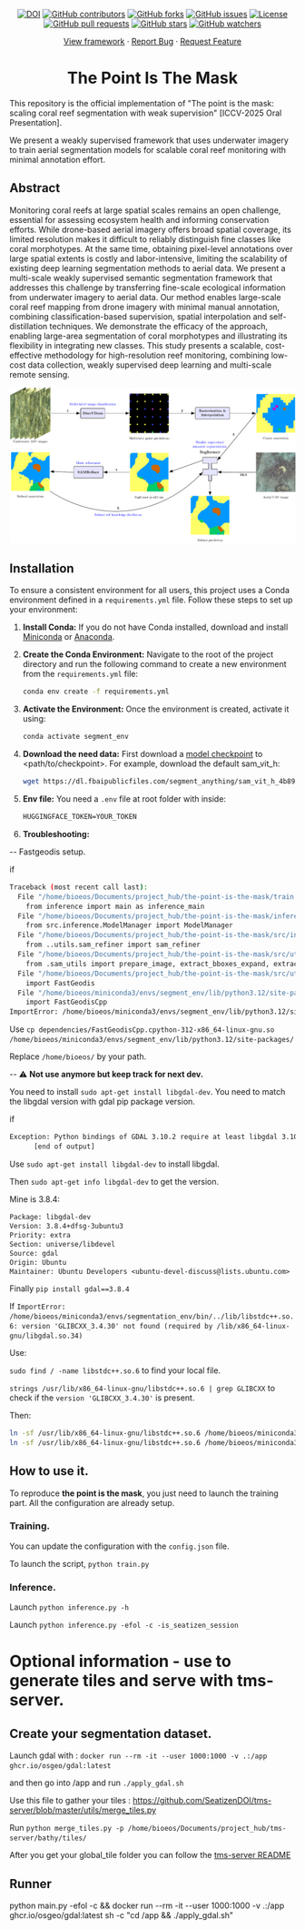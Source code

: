 <p align="center">
  <a href="https://doi.org/10.5281/zenodo.15455743"><img src="https://zenodo.org/badge/967978876.svg" alt="DOI"></a>
  <a href="https://github.com/SeatizenDOI/the-point-is-the-mask/graphs/contributors"><img src="https://img.shields.io/github/contributors/SeatizenDOI/the-point-is-the-mask" alt="GitHub contributors"></a>
  <a href="https://github.com/SeatizenDOI/the-point-is-the-mask/network/members"><img src="https://img.shields.io/github/forks/SeatizenDOI/the-point-is-the-mask" alt="GitHub forks"></a>
  <a href="https://github.com/SeatizenDOI/the-point-is-the-mask/issues"><img src="https://img.shields.io/github/issues/SeatizenDOI/the-point-is-the-mask" alt="GitHub issues"></a>
  <a href="https://github.com/SeatizenDOI/the-point-is-the-mask/blob/master/LICENSE"><img src="https://img.shields.io/github/license/SeatizenDOI/the-point-is-the-mask" alt="License"></a>
  <a href="https://github.com/SeatizenDOI/the-point-is-the-mask/pulls"><img src="https://img.shields.io/github/issues-pr/SeatizenDOI/the-point-is-the-mask" alt="GitHub pull requests"></a>
  <a href="https://github.com/SeatizenDOI/the-point-is-the-mask/stargazers"><img src="https://img.shields.io/github/stars/SeatizenDOI/the-point-is-the-mask" alt="GitHub stars"></a>
  <a href="https://github.com/SeatizenDOI/the-point-is-the-mask/watchers"><img src="https://img.shields.io/github/watchers/SeatizenDOI/the-point-is-the-mask" alt="GitHub watchers"></a>
</p>
<div align="center">
  <a href="https://github.com/SeatizenDOI/the-point-is-the-mask">View framework</a>
  ·
  <a href="https://github.com/SeatizenDOI/the-point-is-the-mask/issues">Report Bug</a>
  ·
  <a href="https://github.com/SeatizenDOI/the-point-is-the-mask/issues">Request Feature</a>
</div>

<div align="center">

# The Point Is The Mask

</div>

This repository is the official implementation of "The point is the mask: scaling coral reef segmentation with weak supervision" [ICCV-2025 Oral Presentation].

We present a weakly supervised framework that uses underwater imagery to train aerial segmentation models for scalable coral reef monitoring with minimal annotation effort.

## Abstract

Monitoring coral reefs at large spatial scales remains an open challenge, essential for assessing ecosystem health and informing conservation efforts. 
While drone-based aerial imagery offers broad spatial coverage, its limited resolution makes it difficult to reliably distinguish fine classes like coral morphotypes.
At the same time, obtaining pixel-level annotations over large spatial extents is costly and labor-intensive, limiting the scalability of existing deep learning segmentation methods to aerial data.
We present a multi-scale weakly supervised semantic segmentation framework that addresses this challenge by transferring fine-scale ecological information from underwater imagery to aerial data. 
Our method enables large-scale coral reef mapping from drone imagery with minimal manual annotation, combining classification-based supervision, spatial interpolation and self-distillation techniques. 
We demonstrate the efficacy of the approach, enabling large-area segmentation of coral morphotypes and illustrating its flexibility in integrating new classes.
This study presents a scalable, cost-effective methodology for high-resolution reef monitoring, combining low-cost data collection, weakly supervised deep learning and multi-scale remote sensing.

![Annotation Example](https://github.com/SeatizenDOI/the-point-is-the-mask/blob/master/config/figure_schema-1.png?raw=true)

## Installation

To ensure a consistent environment for all users, this project uses a Conda environment defined in a `requirements.yml` file. Follow these steps to set up your environment:

1. **Install Conda:** If you do not have Conda installed, download and install [Miniconda](https://docs.conda.io/en/latest/miniconda.html) or [Anaconda](https://www.anaconda.com/products/distribution).

2. **Create the Conda Environment:** Navigate to the root of the project directory and run the following command to create a new environment from the `requirements.yml` file:
   ```bash
   conda env create -f requirements.yml
   ```

3. **Activate the Environment:** Once the environment is created, activate it using:
   ```bash
   conda activate segment_env
   ```

4. **Download the need data:** First download a [model checkpoint](https://github.com/facebookresearch/segment-anything?tab=readme-ov-file#model-checkpoints) to <path/to/checkpoint>. For example, download the default sam_vit_h:
    ```bash
    wget https://dl.fbaipublicfiles.com/segment_anything/sam_vit_h_4b8939.pth -O ./models/sam_base_model/sam_vit_h_4b8939.pth
    ```

5. **Env file:** You need a `.env` file at root folder with inside:
    ```txt
    HUGGINGFACE_TOKEN=YOUR_TOKEN
    ```


5. **Troubleshooting:** 

-- Fastgeodis setup. 

if 
```bash
Traceback (most recent call last):
  File "/home/bioeos/Documents/project_hub/the-point-is-the-mask/train.py", line 14, in <module>
    from inference import main as inference_main
  File "/home/bioeos/Documents/project_hub/the-point-is-the-mask/inference.py", line 8, in <module>
    from src.inference.ModelManager import ModelManager
  File "/home/bioeos/Documents/project_hub/the-point-is-the-mask/src/inference/ModelManager.py", line 14, in <module>
    from ..utils.sam_refiner import sam_refiner
  File "/home/bioeos/Documents/project_hub/the-point-is-the-mask/src/utils/sam_refiner.py", line 5, in <module>
    from .sam_utils import prepare_image, extract_bboxes_expand, extract_points, extract_mask
  File "/home/bioeos/Documents/project_hub/the-point-is-the-mask/src/utils/sam_utils.py", line 6, in <module>
    import FastGeodis
  File "/home/bioeos/miniconda3/envs/segment_env/lib/python3.12/site-packages/FastGeodis/__init__.py", line 34, in <module>
    import FastGeodisCpp
ImportError: /home/bioeos/miniconda3/envs/segment_env/lib/python3.12/site-packages/FastGeodisCpp.cpython-312-x86_64-linux-gnu.so: undefined symbol: _ZN3c106detail23torchInternalAssertFailEPKcS2_jS2_RKNSt7__cxx1112basic_stringIcSt11char_traitsIcESaIcEEE

```

Use `cp dependencies/FastGeodisCpp.cpython-312-x86_64-linux-gnu.so /home/bioeos/miniconda3/envs/segment_env/lib/python3.12/site-packages/` 

Replace `/home/bioeos/` by your path.

-- ⚠️ **Not use anymore but keep track for next dev.**

You need to install `sudo apt-get install libgdal-dev`. You need to match the libgdal version with gdal pip package version.

if
```bash
Exception: Python bindings of GDAL 3.10.2 require at least libgdal 3.10.2, but 3.8.4 was found
      [end of output] 
```

Use `sudo apt-get install libgdal-dev` to install libgdal.

Then `sudo apt-get info libgdal-dev` to get the version.

Mine is 3.8.4: 
```
Package: libgdal-dev
Version: 3.8.4+dfsg-3ubuntu3
Priority: extra
Section: universe/libdevel
Source: gdal
Origin: Ubuntu
Maintainer: Ubuntu Developers <ubuntu-devel-discuss@lists.ubuntu.com>
```

Finally `pip install gdal==3.8.4`

If `ImportError: /home/bioeos/miniconda3/envs/segmentation_env/bin/../lib/libstdc++.so.6: version 'GLIBCXX_3.4.30' not found (required by /lib/x86_64-linux-gnu/libgdal.so.34)`

Use:

`sudo find / -name libstdc++.so.6` to find your local file.

`strings /usr/lib/x86_64-linux-gnu/libstdc++.so.6 | grep GLIBCXX` to check if the `version 'GLIBCXX_3.4.30'` is present.

Then:
```bash
ln -sf /usr/lib/x86_64-linux-gnu/libstdc++.so.6 /home/bioeos/miniconda3/envs/segmentation_env/lib/libstdc++.so
ln -sf /usr/lib/x86_64-linux-gnu/libstdc++.so.6 /home/bioeos/miniconda3/envs/segmentation_env/lib/libstdc++.so.6
```

## How to use it.

To reproduce **the point is the mask**, you just need to launch the training part. All the configuration are already setup.


### Training.

You can update the configuration with the `config.json` file.

To launch the script, `python train.py`



### Inference.

Launch `python inference.py -h`

Launch `python inference.py -efol -c -is_seatizen_session`




# Optional information - use to generate tiles and serve with tms-server.


## Create your segmentation dataset.

Launch gdal with : `docker run --rm -it --user 1000:1000 -v .:/app ghcr.io/osgeo/gdal:latest`

and then go into /app and run `./apply_gdal.sh`

Use this file to gather your tiles : https://github.com/SeatizenDOI/tms-server/blob/master/utils/merge_tiles.py

Run `python merge_tiles.py -p /home/bioeos/Documents/project_hub/tms-server/bathy/tiles/`

After you get your global_tile folder you can follow the [tms-server README](https://github.com/SeatizenDOI/tms-server/blob/master/README.md)


## Runner

python main.py -efol -c && docker run --rm -it --user 1000:1000 -v .:/app ghcr.io/osgeo/gdal:latest sh -c "cd /app && ./apply_gdal.sh"
